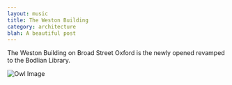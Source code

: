```yaml
---
layout: music
title: The Weston Building
category: architecture
blah: A beautiful post
---
```


The Weston Building on Broad Street Oxford is the newly opened revamped to the Bodlian Library.

![Owl Image](https://dl.dropboxusercontent.com/u/64397473/20141001-IMG_4884.jpg)